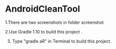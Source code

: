 AndroidCleanTool
================


1.There are two screenshots in folder screenshot

2.Use Gradle 1.10 to build this project .

3. Type "gradle aR" in Terminal to build this project.
